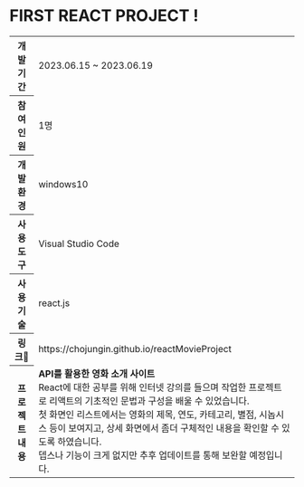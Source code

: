 # FIRST REACT PROJECT !
<table>
  <tr>
    <th>개발 기간</th>
    <td>2023.06.15 ~ 2023.06.19</td>
  </tr>  
  <tr>
    <th>참여 인원</th>
    <td>1명</td>
  </tr> 
  <tr>
    <th>개발 환경</th>
    <td>windows10</td>
  </tr>  
  <tr>
    <th>사용 도구</th>
    <td>Visual Studio Code</td>
  </tr> 
  <tr>
    <th>사용 기술</th>
    <td>react.js</td>
  </tr> 
  <tr>
    <th>링크🔗</th>
    <td>https://chojungin.github.io/reactMovieProject</td>
  </tr> 
  <tr>
    <th>프로젝트 내용</th>
    <td>
      <b>API를 활용한 영화 소개 사이트</b><br>
      React에 대한 공부를 위해 인터넷 강의를 들으며 작업한 프로젝트로 리액트의 기초적인 문법과 구성을 배울 수 있었습니다.<br>
      첫 화면인 리스트에서는 영화의 제목, 연도, 카테고리, 별점, 시놉시스 등이 보여지고, 상세 화면에서 좀더 구체적인 내용을 확인할 수 있도록 하였습니다.<br>
      뎁스나 기능이 크게 없지만 추후 업데이트를 통해 보완할 예정입니다.
    </td>
  </tr> 
</table>
